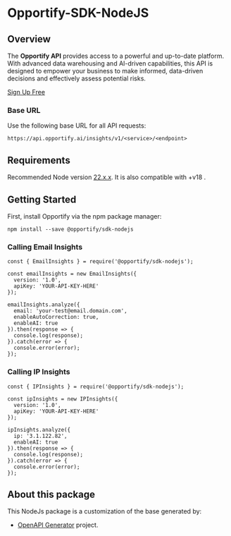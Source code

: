 # Opportify-SDK-NodeJS

## Overview

The **Opportify API** provides access to a powerful and up-to-date platform. With advanced data warehousing and AI-driven capabilities, this API is designed to empower your business to make informed, data-driven decisions and effectively assess potential risks.

[Sign Up Free](https://www.opportify.ai)

### Base URL
Use the following base URL for all API requests:

```plaintext
https://api.opportify.ai/insights/v1/<service>/<endpoint>
```

## Requirements

Recommended Node version [22.x.x](https://nodejs.org/en/blog/release/v22.11.0). It is also compatible with +v18 .

## Getting Started

First, install Opportify via the npm package manager:

```
npm install --save @opportify/sdk-nodejs
```

### Calling Email Insights

```
const { EmailInsights } = require('@opportify/sdk-nodejs');

const emailInsights = new EmailInsights({ 
  version: '1.0',
  apiKey: 'YOUR-API-KEY-HERE'
});

emailInsights.analyze({
  email: 'your-test@email.domain.com',
  enableAutoCorrection: true,
  enableAI: true
}).then(response => {
  console.log(response);  
}).catch(error => {
  console.error(error);
});
```

### Calling IP Insights

```
const { IPInsights } = require('@opportify/sdk-nodejs');

const ipInsights = new IPInsights({ 
  version: '1.0',
  apiKey: 'YOUR-API-KEY-HERE'
});

ipInsights.analyze({
  ip: '3.1.122.82',
  enableAI: true
}).then(response => {
  console.log(response);  
}).catch(error => {
  console.error(error);
});
```

## About this package

This NodeJs package is a customization of the base generated by:

- [OpenAPI Generator](https://openapi-generator.tech) project.

